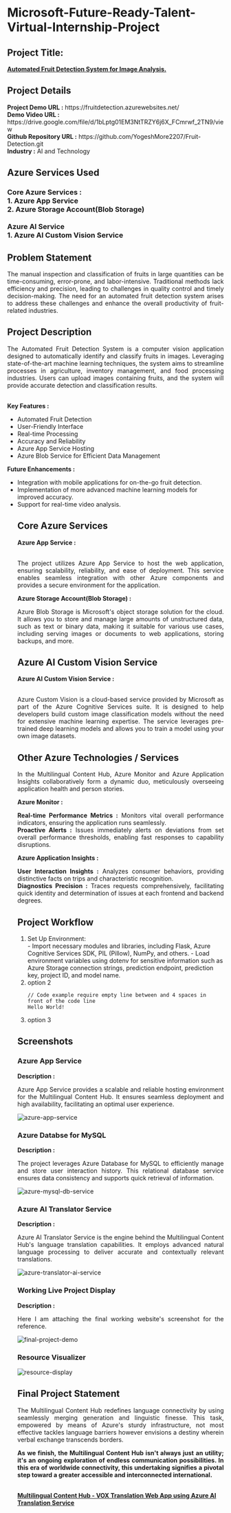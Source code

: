 <h1>Microsoft-Future-Ready-Talent-Virtual-Internship-Project</h1>
<h2>Project Title:</h2><b><a href="https://fruitdetection.azurewebsites.net/">Automated Fruit Detection System for Image Analysis.</b></a>
<br>
<h2>Project Details</h2>
<b>Project Demo URL :</b> https://fruitdetection.azurewebsites.net/ <br>
<b>Demo Video URL :</b> https://drive.google.com/file/d/1bLptg01EM3NtTRZY6j6X_FCmrwf_2TN9/view <br>
<b>Github Repository URL :</b> https://github.com/YogeshMore2207/Fruit-Detection.git <br>
<b>Industry :</b> AI and Technology<br>
<h2>Azure Services Used</h2>
<h3>
Core Azure Services : <br>
1. Azure App Service <br>
2. Azure Storage Account(Blob Storage)  <br> <br>
Azure AI Service <br>
1. Azure AI Custom Vision Service
</h3>
<h2>Problem Statement</h2>
<p align="justify">The manual inspection and classification of fruits in large quantities can be time-consuming, error-prone, and labor-intensive. Traditional methods lack efficiency and precision, leading to challenges in quality control and timely decision-making. The need for an automated fruit detection system arises to address these challenges and enhance the overall productivity of fruit-related industries.</p>
<h2>Project Description</h2>
<p align="justify">The Automated Fruit Detection System is a computer vision application designed to automatically identify and classify fruits in images. Leveraging state-of-the-art machine learning techniques, the system aims to streamline processes in agriculture, inventory management, and food processing industries. Users can upload images containing fruits, and the system will provide accurate detection and classification results.</p><br>
<b>Key Features :</b>
<ul>
    <li>Automated Fruit Detection</li>
    <li>User-Friendly Interface</li>
    <li>Real-time Processing</li>
    <li>Accuracy and Reliability</li>
    <li>Azure App Service Hosting</li>
    <li>Azure Blob Service for Efficient Data Management</li>
</ul>
<b>Future Enhancements :</b>
<ul>
    <li>Integration with mobile applications for on-the-go fruit detection.</li>
    <li>Implementation of more advanced machine learning models for improved accuracy.</li>
    <li>Support for real-time video analysis.</li>
<h2>Core Azure Services</h2>
<b>Azure App Service :</b><br><p align="justify"><br>The project utilizes Azure App Service to host the web application, ensuring scalability, reliability, and ease of deployment. This service enables seamless integration with other Azure components and provides a secure environment for the application.</p>

<b>Azure Storage Account(Blob Storage) :</b><br><p align="justify">Azure Blob Storage is Microsoft's object storage solution for the cloud. It allows you to store and manage large amounts of unstructured data, such as text or binary data, making it suitable for various use cases, including serving images or documents to web applications, storing backups, and more.</p>
<h2>Azure AI Custom Vision Service</h2>
<b>Azure AI Custom Vision Service :</b><br><br><p align="justify">Azure Custom Vision is a cloud-based service provided by Microsoft as part of the Azure Cognitive Services suite. It is designed to help developers build custom image classification models without the need for extensive machine learning expertise. The service leverages pre-trained deep learning models and allows you to train a model using your own image datasets.</p>
<h2>Other Azure Technologies / Services</h2>
<p align="justify">In the Multilingual Content Hub, Azure Monitor and Azure Application Insights collaboratively form a dynamic duo, meticulously overseeing application health and person stories.</p>

<b>Azure Monitor :</b><p align="justify"><b>Real-time Performance Metrics :</b> Monitors vital overall performance indicators, ensuring the application runs seamlessly.<br>
<b>Proactive Alerts :</b> Issues immediately alerts on deviations from set overall performance thresholds, enabling fast responses to capability disruptions.</p>
<b>Azure Application Insights :</b><p align="justify">
<b>User Interaction Insights :</b> Analyzes consumer behaviors, providing distinctive facts on trips and characteristic recognition.<br>
<b>Diagnostics Precision :</b> Traces requests comprehensively, facilitating quick identity and determination of issues at each frontend and backend degrees.
<h2>Project Workflow</h2>
<p align="justify">
<ol>
<li>Set Up Environment:</li>
 - Import necessary modules and libraries, including Flask, Azure Cognitive Services SDK, PIL (Pillow), NumPy, and others.
 - Load environment variables using dotenv for sensitive information such as Azure Storage connection strings, prediction endpoint, prediction key, project ID, and model name.
<li>option 2</li> 

    // Code example require empty line between and 4 spaces in front of the code line
    Hello World!
<li>option 3</li>
</ol>
<h2>Screenshots</h2>
<h3>Azure App Service</h3>
<b>Description :</b><p align="justify">Azure App Service provides a scalable and reliable hosting environment for the Multilingual Content Hub. It ensures seamless deployment and high availability, facilitating an optimal user experience.</p>
<img src="https://github.com/AnkeetaGupta/flask-ai-translation/blob/main/screenshots/app-service.png" alt="azure-app-service"></img><br>
<h3>Azure Databse for MySQL</h3>
<b>Description :</b><p align="justify"> The project leverages Azure Database for MySQL to efficiently manage and store user interaction history. This relational database service ensures data consistency and supports quick retrieval of information.</p>
<img src="https://github.com/AnkeetaGupta/flask-ai-translation/blob/main/screenshots/app-db.png" alt="azure-mysql-db-service"></img><br>
<h3>Azure AI Translator Service</h3>
<b>Description :</b><p align="justify">Azure AI Translator Service is the engine behind the Multilingual Content Hub's language translation capabilities. It employs advanced natural language processing to deliver accurate and contextually relevant translations.</p>
<img src="https://github.com/AnkeetaGupta/flask-ai-translation/blob/main/screenshots/app-ai.png" alt="azure-translator-ai-service"></img><br>
<h3>Working Live Project Display</h3>
<b>Description :</b><p align="justify">Here I am attaching the final working website's screenshot for the reference.</p>
<img src="https://github.com/AnkeetaGupta/flask-ai-translation/blob/main/screenshots/final-project.png" alt="final-project-demo"></img>

<h3>Resource Visualizer</h3>
<img src="https://github.com/AnkeetaGupta/flask-ai-translation/blob/main/screenshots/flask-ai.jpg" alt="resource-display"></img>

<h2>Final Project Statement</h2>
<p align="justify">
The Multilingual Content Hub redefines language connectivity by using seamlessly merging generation and linguistic finesse. This task, empowered by means of Azure's sturdy infrastructure, not most effective tackles language barriers however envisions a destiny wherein verbal exchange transcends borders.</p>
<p align="justify">
<b>As we finish, the Multilingual Content Hub isn't always just an utility; it's an ongoing exploration of endless communication possibilities. In this era of worldwide connectivity, this undertaking signifies a pivotal step toward a greater accessible and interconnected international.</b>
</p> <br>
</h2><b><a href="https://aiwebappazure.azurewebsites.net/">Multilingual Content Hub - VOX Translation Web App using Azure AI Translation Service</b></a>
